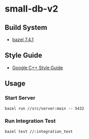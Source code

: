 # small-db-v2

## Build System

- [bazel 7.4.1](https://bazel.build/)

## Style Guide

- [Google C++ Style Guide](https://google.github.io/styleguide/cppguide.html)

## Usage

### Start Server

```shell
bazel run //src/server:main -- 5432
```

### Run Integration Test

```shell
bazel test //:integration_test
```
